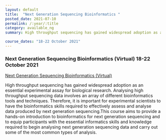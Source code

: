 ```yaml
---
layout: default
title:  "Next Generation Sequencing Bioinformatics "
posted_date: 2021-07-10
permalink: /:year/:title
category: available_ng
summary: High throughput sequencing has gained widespread adoption as an essential experimental assay for biological research. Analysing high throughput sequencing data involves an array of different bioinformatics tools and techniques. Therefore, it is important for experimental scientists to have the bioinformatics skills required to effectively assess and analyse data produced by next generation sequencing.This course aims to provide a hands-on introduction to bioinformatics for next generation sequencing and to equip participants with the essential informatics skills and knowledge required to begin analysing next generation sequencing data and carry out some of the most common types of analysis.

course_dates: "18-22 October 2021"
---
```


### Next Generation Sequencing Bioinformatics (Virtual) 18-22 October 2021

[ Next Generation Sequencing Bioinformatics (Virtual)](https://coursesandconferences.wellcomeconnectingscience.org/event/next-generation-sequencing-bioinformatics-virtual-20211018/?utm_source=dotdigital&utm_medium=Email_Virtual&utm_campaign=NGSBio21_Virtual&utm_content=organic_email)

High throughput sequencing has gained widespread adoption as an essential experimental assay for biological research. Analysing high throughput sequencing data involves an array of different bioinformatics tools and techniques. Therefore, it is important for experimental scientists to have the bioinformatics skills required to effectively assess and analyse data produced by next generation sequencing.This course aims to provide a hands-on introduction to bioinformatics for next generation sequencing and to equip participants with the essential informatics skills and knowledge required to begin analysing next generation sequencing data and carry out some of the most common types of analysis.